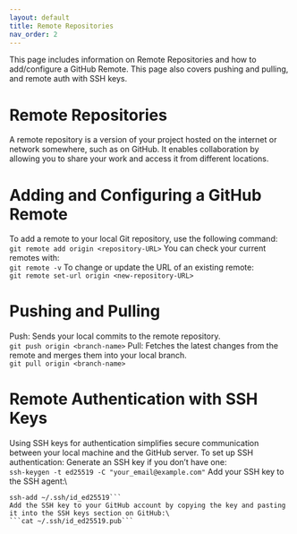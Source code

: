 ```yaml
---
layout: default
title: Remote Repositories
nav_order: 2
---
```


This page includes information on Remote Repositories and how to add/configure a GitHub Remote. This page also covers pushing and pulling, and remote auth with SSH keys.

# Remote Repositories
A remote repository is a version of your project hosted on the internet or network somewhere, such as on GitHub. It enables collaboration by allowing you to share your work and access it from different locations.

# Adding and Configuring a GitHub Remote
To add a remote to your local Git repository, use the following command:\
```git remote add origin <repository-URL>```
You can check your current remotes with:\
```git remote -v```
To change or update the URL of an existing remote:\
```git remote set-url origin <new-repository-URL>```

# Pushing and Pulling
Push: Sends your local commits to the remote repository.\
```git push origin <branch-name>```
Pull: Fetches the latest changes from the remote and merges them into your local branch.\
```git pull origin <branch-name>```

# Remote Authentication with SSH Keys
Using SSH keys for authentication simplifies secure communication between your local machine and the GitHub server.
To set up SSH authentication:
Generate an SSH key if you don’t have one:\
```ssh-keygen -t ed25519 -C "your_email@example.com"```
Add your SSH key to the SSH agent:\
```eval "$(ssh-agent -s)"
ssh-add ~/.ssh/id_ed25519```
Add the SSH key to your GitHub account by copying the key and pasting it into the SSH keys section on GitHub:\
```cat ~/.ssh/id_ed25519.pub```